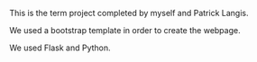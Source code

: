  This is the term project completed by myself and Patrick Langis. 
 
 We used a bootstrap template in order to create the webpage. 
 
 We used Flask and Python.  
